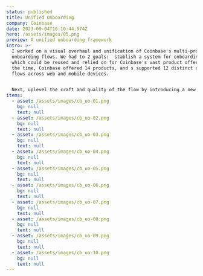 ```yaml
---
status: published
title: Unified Onboarding
company: Coinbase
date: 2023-09-04T16:10:44.974Z
hero: /assets/images/05.png
preview: A unified onboarding framework
intro: >-
  I worked on a visual overhaul and unification of Coinbase's multi-product
  onboarding flows. We had to 2 goals:  stablish a system for onboarding users
  which could be reused and relied on for Coinbase's vast product offerings. At
  the time, Coinbase offered 14 products, and s supported 12 distinct onboarding
  flows across web and mobile devices. 


  Next, uplevel the craft and quality of the flow by introducing a new visual style that aligned with Coinbase's recent rebrand.
items:
  - asset: /assets/images/cb_uo-01.png
    bg: null
    text: null
  - asset: /assets/images/cb_uo-02.png
    bg: null
    text: null
  - asset: /assets/images/cb_uo-03.png
    bg: null
    text: null
  - asset: /assets/images/cb_uo-04.png
    bg: null
    text: null
  - asset: /assets/images/cb_uo-05.png
    bg: null
    text: null
  - asset: /assets/images/cb_uo-06.png
    bg: null
    text: null
  - asset: /assets/images/cb_uo-07.png
    bg: null
    text: null
  - asset: /assets/images/cb_uo-08.png
    bg: null
    text: null
  - asset: /assets/images/cb_uo-09.png
    bg: null
    text: null
  - asset: /assets/images/cb_uo-10.png
    bg: null
    text: null
---
```

